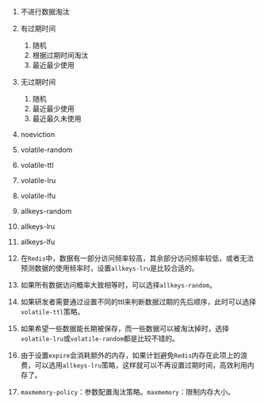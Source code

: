 1. 不进行数据淘汰
2. 有过期时间
	1. 随机
	2. 根据过期时间淘汰
	3. 最近最少使用
3. 无过期时间
	1. 随机
	2. 最近最少使用
	3. 最近最久未使用

1. noeviction
2. volatile-random
3. volatile-ttl
4. volatile-lru
5. volatile-lfu
6. allkeys-random
7. allkeys-lru
8. allkeys-lfu

1. 在`Redis`中，数据有一部分访问频率较高，其余部分访问频率较低，或者无法预测数据的使用频率时，设置`allkeys-lru`是比较合适的。
2. 如果所有数据访问概率大致相等时，可以选择`allkeys-random`。
3. 如果研发者需要通过设置不同的ttl来判断数据过期的先后顺序，此时可以选择`volatile-ttl`策略。
4. 如果希望一些数据能长期被保存，而一些数据可以被淘汰掉时，选择`volatile-lru`或`volatile-random`都是比较不错的。
5. 由于设置`expire`会消耗额外的内存，如果计划避免`Redis`内存在此项上的浪费，可以选用`allkeys-lru`策略，这样就可以不再设置过期时间，高效利用内存了。
5. `maxmemory-policy`：参数配置淘汰策略。`maxmemory`：限制内存大小。

